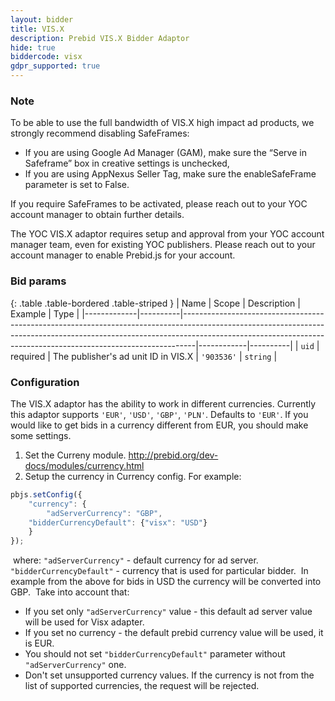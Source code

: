 ```yaml
---
layout: bidder
title: VIS.X
description: Prebid VIS.X Bidder Adaptor
hide: true
biddercode: visx
gdpr_supported: true
---
```


### Note
To be able to use the full bandwidth of VIS.X high impact ad products, we strongly recommend disabling SafeFrames:
- If you are using Google Ad Manager (GAM), make sure the “Serve in Safeframe” box in creative settings is unchecked,
- If you are using AppNexus Seller Tag, make sure the enableSafeFrame parameter is set to False.

If you require SafeFrames to be activated, please reach out to your YOC account manager to obtain further details.

The YOC VIS.X adaptor requires setup and approval from your YOC account manager team, even for existing YOC publishers. Please reach out to your account manager to enable Prebid.js for your account.

### Bid params

{: .table .table-bordered .table-striped }
| Name        | Scope    | Description                                                                                                                                                                                                                                 | Example    | Type     |
|-------------|----------|---------------------------------------------------------------------------------------------------------------------------------------------------------------------------------------------------------------------------------------------|------------|----------|
| `uid`       | required | The publisher's ad unit ID in VIS.X                                                                                                                                                                                                         | `'903536'` | `string` |

### Configuration

The VIS.X adaptor has the ability to work in different currencies. Currently this adaptor supports `'EUR'`, `'USD'`, `'GBP'`, `'PLN'`. Defaults to `'EUR'`.
If you would like to get bids in a currency different from EUR, you should make some settings. 
​
1. Set the Curreny module.
http://prebid.org/dev-docs/modules/currency.html
​
​
2. Setup the currency in Currency config.
For example:
​
```javascript
pbjs.setConfig({
    "currency": {
        "adServerCurrency": "GBP",
	"bidderCurrencyDefault": {"visx": "USD"}
    }
});
```
​
where:
`"adServerCurrency"` - default currency for ad server.
`"bidderCurrencyDefault"` - currency that is used for particular bidder. 
​
In example from the above for bids in USD the currency will be converted into GBP.
​
Take into account that:
- If you set only `"adServerCurrency"` value - this default ad server value will be used for Visx adapter.
- If you set no currency - the default prebid currency value will be used, it is EUR.
- You should not set `"bidderCurrencyDefault"` parameter without `"adServerCurrency"` one.
- Don't set unsupported currency values. If the currency is not from the list of supported currencies, the request will be rejected.